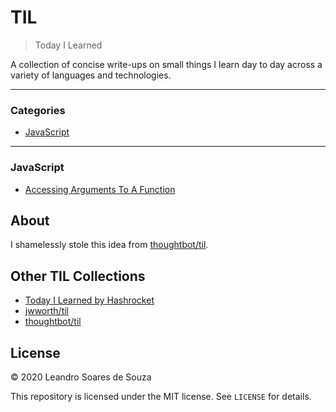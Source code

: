 # TIL

> Today I Learned

A collection of concise write-ups on small things I learn day to day across a
variety of languages and technologies.

---

### Categories

- [JavaScript](#javascript)

---

### JavaScript

- [Accessing Arguments To A Function](javascript/debounce.md)

## About

I shamelessly stole this idea from
[thoughtbot/til](https://github.com/jbranchaud/til).

## Other TIL Collections

- [Today I Learned by Hashrocket](https://til.hashrocket.com)
- [jwworth/til](https://github.com/jwworth/til)
- [thoughtbot/til](https://github.com/thoughtbot/til)

## License

&copy; 2020 Leandro Soares de Souza

This repository is licensed under the MIT license. See `LICENSE` for
details.
